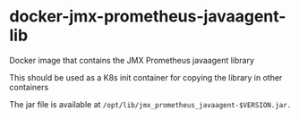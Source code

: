 # docker-jmx-prometheus-javaagent-lib
Docker image that contains the JMX Prometheus javaagent library

This should be used as a K8s init container for copying the library in other containers

The jar file is available at `/opt/lib/jmx_prometheus_javaagent-$VERSION.jar.`
